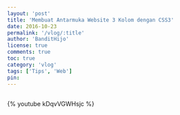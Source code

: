 ```yaml
---
layout: 'post'
title: 'Membuat Antarmuka Website 3 Kolom dengan CSS3'
date: 2016-10-23
permalink: '/vlog/:title'
author: 'BanditHijo'
license: true
comments: true
toc: true
category: 'vlog'
tags: ['Tips', 'Web']
pin:
---
```


<div style="margin-top:30px;"></div>

{% youtube kDqvVGWHsjc %}
